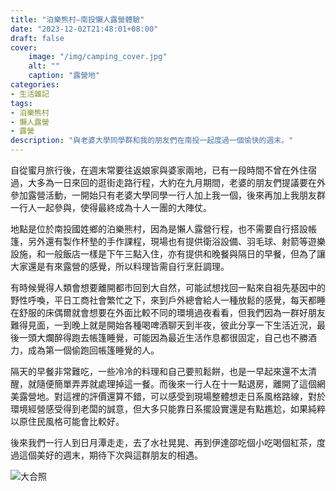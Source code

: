 ```yaml
---
title: "泊樂熊村—南投懶人露營體驗"
date: "2023-12-02T21:48:01+08:00"
draft: false
cover:
    image: "/img/camping_cover.jpg"
    alt: ""
    caption: "露營地"
categories: 
- 生活雜記
tags: 
- 泊樂熊村
- 懶人露營
- 露營
description: "與老婆大學同學群和我的朋友們在南投一起度過一個愉快的週末。"
---
```


自從蜜月旅行後，在週末常要往返娘家與婆家兩地，已有一段時間不曾在外住宿過，大多為一日來回的逛街走路行程，大約在九月期間，老婆的朋友們提議要在外參加露營活動，一開始只有老婆大學同學一行人加上我一個，後來再加上我朋友群一行人一起參與，使得最終成為十人一團的大陣仗。

地點是位於南投國姓鄉的泊樂熊村，因為是懶人露營行程，也不需要自行搭設帳篷，另外還有製作杯墊的手作課程，現場也有提供衛浴設備、羽毛球、射箭等遊樂設施，和一般飯店一樣是下午三點入住，亦有提供和晚餐與隔日的早餐，但為了讓大家還是有來露營的感覺，所以料理皆需自行烹飪調理。

有時候覺得人類會想要離開都市回到大自然，可能試想找回一點來自祖先基因中的野性呼喚，平日工商社會繁忙之下，來到戶外總會給人一種放鬆的感覺，每天都睡在舒服的床偶爾就會想要在外面比較不同的環境過夜看看，但我們因為一群好朋友難得見面，一到晚上就是開始各種喝啤酒聊天到半夜，彼此分享一下生活近況，最後一頭大爛醉得跑去帳篷睡覺，可能因為最近生活作息都很固定，自己也不勝酒力，成為第一個偷跑回帳篷睡覺的人。

隔天的早餐非常難吃，一些冷冷的料理和自己要煎鬆餅，也是一早起來還不太清醒，就隨便簡單弄弄就處理掉這一餐。而後來一行人在十一點退房，離開了這個網美露營地。對這裡的評價還算不錯，可以感受到現場整體想走日系風格路線，對於環境經營感受得到老闆的誠意，但大多只能靠日系擺設實還是有點尷尬，如果純粹以原住民風格可能會比較好。

後來我們一行人到日月潭走走，去了水社晃晃、再到伊達邵吃個小吃喝個紅茶，度過這個美好的週末，期待下次與這群朋友的相遇。

![大合照](/img/20231126.jpg)